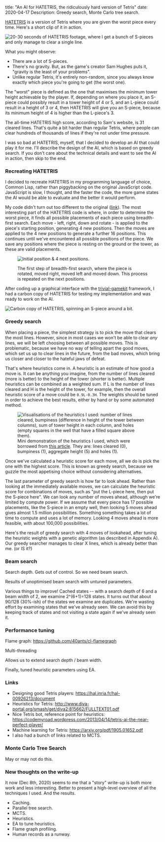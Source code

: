 title: "An AI for HATETRIS, the ridiculously hard version of Tetris"
date: 2020-04-17
Description: Greedy search, Monte Carlo tree search.

[HATETRIS](https://qntm.org/hatetris) is a version of Tetris where you are given the worst piece every time. Here's a short clip of it in action.

<img src="{{ url_for('static', filename='img/lovetris/hatetris.gif') }}"
     alt="20-30 seconds of HATETRIS footage, where I get a bunch of S-pieces and only manage to clear a single line."
     class="centered">

What you might observe:

* There are a lot of S-pieces.
* There's no gravity. But, as the game's creator Sam Hughes puts it, "gravity is the least of your problems".
* Unlike regular Tetris, it's entirely non-random, since you always know exactly which piece you're going to get (the worst one).

The "worst" piece is defined as the one that maximises the minimum tower height achievable by the player. If, depending on where you place it, an S-piece could possibly result in a tower height of 4 or 5, and an L-piece could result in a height of 3 or 4, then HATETRIS will give you an S-piece, because its minimum height of 4 is higher than the L-piece's 3.

The all-time HATETRIS high score, according to Sam's website, is 31 cleared lines. That's quite a bit harder than regular Tetris, where people can clear hundreds of thousands of lines if they're not under time pressure.

I was so bad at HATETRIS, myself, that I decided to develop an AI that could play it for me. I'll describe the design of the AI, which is based on greedy search. If you don't care about the technical details and want to see the AI in action, then skip to the end.

### Recreating HATETRIS
I decided to recreate HATETRIS in my programming language of choice, Common Lisp, rather than piggybacking on the original JavaScript code. JavaScript is slow, I thought, and the faster the code, the more game states the AI would be able to evaluate and the better it would perform.

My code didn't turn out too different to the original ([link](https://github.com/qntm/hatetris)). The most interesting part of the HATETRIS code is where, in order to determine the worst piece, it finds all possible placements of each piece using breadth-first search. Each move - left, right, down and rotate - is applied to the piece's starting position, generating 4 new positions. Then the moves are applied to the 4 new positions to generate a further 16 positions. This continues until we've encountered all possible positions of the piece. We save any positions where the piece is resting on the ground or the tower, as these are valid placements.

<figure>

<img src="{{ url_for('static', filename='img/lovetris/bfs.png') }}"
     alt="Initial position & 4 next positions."
     class="centered">

<figcaption>The first step of breadth-first search, where the piece is rotated, moved right, moved left and moved down. This process is repeated on the next positions.</figcaption>
</figure>


After coding up a graphical interface with the [trivial-gamekit](https://borodust.org/projects/trivial-gamekit/) framework, I had a carbon copy of HATETRIS for testing my implementation and was ready to work on the AI.

<img src="{{ url_for('static', filename='img/lovetris/hatetris-clone.gif') }}"
     alt="Carbon copy of HATETRIS, spinning an S-piece around a bit."
     class="centered">

### Greedy search
When placing a piece, the simplest strategy is to pick the move that clears the most lines. However, since in most cases we won't be able to clear *any* lines, we will be left choosing between all possible moves. This is problematic, because we have no way of telling apart the good moves, which set us up to clear lines in the future, from the bad moves, which bring us closer and closer to the hateful jaws of defeat.

That's where heuristics come in. A heuristic is an estimate of how good a move is. It can be anything you imagine, from the number of lines cleared (more is better) to the height of the tower (shorter is better). Multiple heuristics can be combined as a weighted sum. If L is the number of lines cleared and H is the height of the tower, for example, then the overall heuristic score of a move could be `0.9L-0.3H`. The weights should be tuned in order to achieve the best results, either by hand or by some automated method.

<figure>
<img src="{{ url_for('static', filename='img/lovetris/heuristics.png') }}"
     alt="Visualisations of the heuristics I used: number of lines cleared, bumpiness (difference in height of the tower between columns), sum of tower height in each column, and holes (empty squares in the well that have a filled square above them)."
     class="centered">

<figcaption>Mini demonstration of the heuristics I used, which were borrowed from <a href="https://codemyroad.wordpress.com/2013/04/14/tetris-ai-the-near-perfect-player/">this article</a>. They are: lines cleared (0), bumpiness (1), aggregate height (5) and holes (1).</figcaption>
</figure>

Once we've calculated a heuristic score for each move, all we do is pick the one with the highest score. This is known as greedy search, because we guzzle the most appetising choice without considering alternatives.

The last parameter of greedy search is how far to look ahead. Rather than looking at the immediately available moves, we can calculate the heuristic score for combinations of moves, such as "put the L-piece here, then put the S-piece here". We can look any number of moves ahead, although we're limited by compute power. If we assume that every piece has 17 possible placements, like the S-piece in an empty well, then looking 5 moves ahead gives almost 1.5 million possibilities. Something something takes a lot of time to compute and uses a lot of memory. Looking 4 moves ahead is more feasible, with about 100,000 possibilities.

Here's the result of greedy search with 4 moves of lookahead, after tuning the heuristic weights with a genetic algorithm (as described in Appendix A). Our greedy searcher manages to clear X lines, which is already better than me. (or IS it?)

### Beam search
Search depth. Gets out of control. So we need beam search.

Results of unoptimised beam search with untuned parameters.

Various things to improve! Cached states -- with a search depth of 6 and a beam width of 2, we examine 2^(6+1)=128 states. It turns out that about 90/128 (30%-ish) of the states we examine are duplicates. We're wasting effort by examining states that we've already seen. We can avoid this by keeping track of states and not visiting a state again if we've already seen it.

### Performance tuning
Flame graph: https://github.com/40ants/cl-flamegraph

Multi-threading

Allows us to extend search depth / beam width.

Finally, tuned heuristic parameters using EA.

### Links
* Designing good Tetris players: https://hal.inria.fr/hal-00926213/document
* Heuristics for Tetris: http://www.diva-portal.org/smash/get/diva2:815662/FULLTEXT01.pdf
* Nice Tetris bot, reference point for heuristics: https://codemyroad.wordpress.com/2013/04/14/tetris-ai-the-near-perfect-player/
* Machine learning for Tetris: https://arxiv.org/pdf/1905.01652.pdf
* I also had a bunch of links related to MCTS.

### Monte Carlo Tree Search
May or may not do this.

### New thoughts on the write-up
It now (Dec 8th, 2020) seems to me that a "story" write-up is both more work and less interesting. Better to present a high-level overview of all the techniques I used. And the results.

* Caching.
* Parallel tree search.
* MCTS.
* Heuristics.
* EA to tune heuristics.
* Flame graph profiling.
* Human records as a runway.
